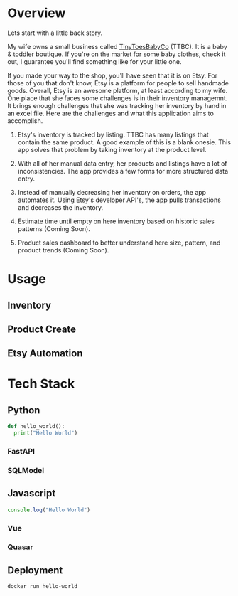 # Overview
Lets start with a little back story.

My wife owns a small business called [TinyToesBabyCo](https://www.etsy.com/shop/TinyToesBabyCo) (TTBC). 
It is a baby & toddler boutique. If you're on the market for some baby clothes, check it out,
I guarantee you'll find something like for your little one.

If you made your way to the shop, you'll have seen that it is on Etsy. For those of you that don't
know, Etsy is a platform for people to sell handmade goods. Overall, Etsy is an awesome platform, 
at least according to my wife. One place that she faces some challenges is in their inventory 
managemnt. It brings enough challenges that she was tracking her inventory by hand in an excel file.
Here are the challenges and what this application aims to accomplish.

1. Etsy's inventory is tracked by listing. TTBC has many listings that contain the same product. A good example of this is a blank onesie. This app solves that problem by taking inventory at the product
level.

2. With all of her manual data entry, her products and listings have a lot of inconsistencies. The
app provides a few forms for more structured data entry. 

3. Instead of manually decreasing her inventory on orders, the app automates it. Using Etsy's developer
API's, the app pulls transactions and decreases the inventory.

4. Estimate time until empty on here inventory based on historic sales patterns (Coming Soon).

5. Product sales dashboard to better understand here size, pattern, and product trends (Coming Soon).

# Usage

## Inventory

## Product Create

## Etsy Automation

# Tech Stack

## Python

```python
def hello_world():
  print("Hello World")
```

### FastAPI

### SQLModel

## Javascript

```javascript
console.log("Hello World")
```

### Vue

### Quasar

## Deployment

```sh
docker run hello-world
```